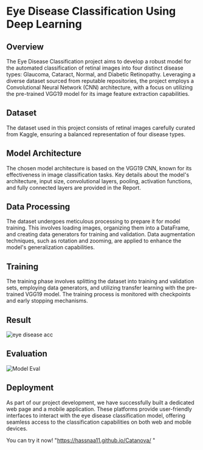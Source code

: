 

# Eye Disease Classification Using Deep Learning

## Overview

The Eye Disease Classification project aims to develop a robust model for the automated classification of retinal images into four distinct disease types: Glaucoma, Cataract, Normal, and Diabetic Retinopathy. Leveraging a diverse dataset sourced from reputable repositories, the project employs a Convolutional Neural Network (CNN) architecture, with a focus on utilizing the pre-trained VGG19 model for its image feature extraction capabilities.

## Dataset

The dataset used in this project consists of retinal images carefully curated from Kaggle, ensuring a balanced representation of four disease types. 

## Model Architecture

The chosen model architecture is based on the VGG19 CNN, known for its effectiveness in image classification tasks. Key details about the model's architecture, input size, convolutional layers, pooling, activation functions, and fully connected layers are provided in the Report.

## Data Processing

The dataset undergoes meticulous processing to prepare it for model training. This involves loading images, organizing them into a DataFrame, and creating data generators for training and validation. Data augmentation techniques, such as rotation and zooming, are applied to enhance the model's generalization capabilities. 

## Training

The training phase involves splitting the dataset into training and validation sets, employing data generators, and utilizing transfer learning with the pre-trained VGG19 model. The training process is monitored with checkpoints and early stopping mechanisms. 

## Result 
![eye disease acc](https://github.com/somaiaahmed/Eye-diseases-classification/assets/52898207/c1759152-ee04-417d-b61c-3b2369a85eeb) 


## Evaluation
![Model Eval](https://github.com/somaiaahmed/Eye-diseases-classification/assets/52898207/cd10f3aa-88aa-43f4-bdef-d2f4ec1e883b)



## Deployment
As part of our project development, we have successfully built a dedicated web page and a mobile application. These platforms provide user-friendly interfaces to interact with the eye disease classification model, offering seamless access to the classification capabilities on both web and mobile devices.

You can try it now! "https://hassnaa11.github.io/Catanova/
" 




